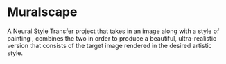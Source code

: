 # Muralscape
A Neural Style Transfer project that takes in an image along with a style of painting , combines the two in order to produce a beautiful, ultra-realistic version that consists of the target image rendered in the desired artistic style.
